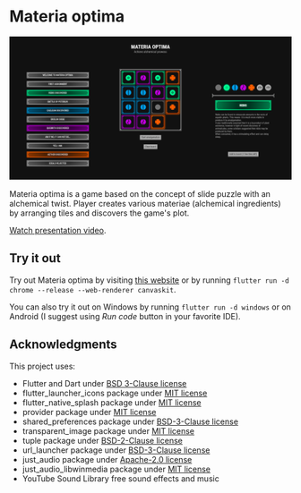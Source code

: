 # Materia optima

![Sample game image](sample_image.png)

Materia optima is a game based on the concept of slide puzzle with an alchemical twist. Player creates various materiae (alchemical ingredients) by arranging tiles and discovers the game's plot.

[Watch presentation video](https://youtu.be/Cx62ydcEtYo).

## Try it out

Try out Materia optima by visiting [this website](https://www.juliusz.muskala.pl/) or by running `flutter run -d chrome --release --web-renderer canvaskit`.

You can also try it out on Windows by running `flutter run -d windows` or on Android (I suggest using *Run code* button in your favorite IDE).

## Acknowledgments

This project uses:

- Flutter and Dart under [BSD 3-Clause license](legal/flutter_license)
- flutter_launcher_icons package under [MIT license](legal/flutter_launcher_icons_license)
- flutter_native_splash package under [MIT license](legal/flutter_native_splash_license)
- provider package under [MIT license](legal/provider_license)
- shared_preferences package under [BSD-3-Clause license](legal/shared_preferences_license)
- transparent_image package under [MIT license](legal/transparent_image_license)
- tuple package under [BSD-2-Clause license](legal/tuple_license)
- url_launcher package under [BSD-3-Clause license](legal/url_launcher_license)
- just_audio package under [Apache-2.0 license](legal/just_audio_license)
- just_audio_libwinmedia package under [MIT license](legal/just_audio_libwinmedia_license)
- YouTube Sound Library free sound effects and music
